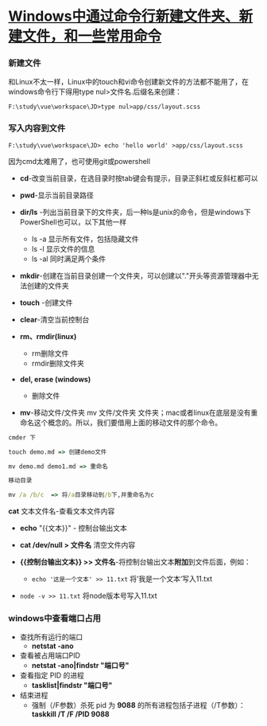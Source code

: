 # [Windows中通过命令行新建文件夹、新建文件，和一些常用命令](https://www.cnblogs.com/yanqiong/p/10587960.html)

### **新建文件**

和Linux不太一样，Linux中的touch和vi命令创建新文件的方法都不能用了，在windows命令行下得用type nul>文件名.后缀名来创建：

`F:\study\vue\workspace\JD>type nul>app/css/layout.scss`

### 写入内容到文件

`F:\study\vue\workspace\JD> echo 'hello world' >app/css/layout.scss`

因为cmd太难用了，也可使用git或powershell

- **cd**-改变当前目录，在选目录时按tab键会有提示，目录正斜杠或反斜杠都可以
- **pwd**-显示当前目录路径
- **dir/ls** -列出当前目录下的文件夹，后一种ls是unix的命令，但是windows下PowerShell也可以，以下其他一样

  - ls -a 显示所有文件，包括隐藏文件
  - ls -l 显示文件的信息
  - ls -al 同时满足两个条件
- **mkdir**-创建在当前目录创建一个文件夹，可以创建以"."开头等资源管理器中无法创建的文件夹
- **touch** -创建文件
- **clear**-清空当前控制台
- **rm、rmdir(linux)**
  - rm删除文件
  - rmdir删除文件夹
- **del, erase (windows)**
  - 删除文件
- **mv**-移动文件/文件夹 mv 文件/文件夹 文件夹；mac或者linux在底层是没有重命名这个概念的。所以，我们要借用上面的移动文件的那个命令。

```cmd
cmder 下

touch demo.md => 创建demo文件

mv demo.md demo1.md => 重命名

移动目录

mv /a /b/c  => 将/a目录移动到/b下,并重命名为c
```

**cat** 文本文件名-查看文本文件内容

- **echo** "{{文本}}" - 控制台输出文本

- **cat /dev/null > 文件名**   清空文件内容

- **{{控制台输出文本}} >> 文件名**-将控制台输出文本**附加**到文件后面，例如：

  - `echo '这是一个文本' >> 11.txt` 将’我是一个文本‘写入11.txt
- `node -v >> 11.txt` 将node版本号写入11.txt

### windows中查看端口占用

- 查找所有运行的端口 
  - **netstat -ano**
- 查看被占用端口PID
  - **netstat -ano|findstr "端口号"**
- 查看指定 PID 的进程
  - **tasklist|findstr "端口号"**
- 结束进程
  - 强制（/F参数）杀死 pid 为 **9088** 的所有进程包括子进程（/T参数）：**taskkill /T /F /PID 9088** 